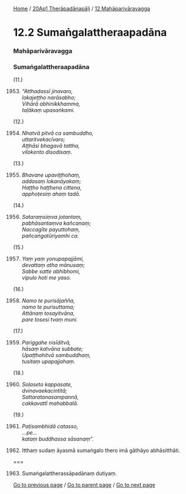 
[Home](/) / [20Ap1 Therāpadānapāḷi](/tipitaka/20Ap1.md) / [12 Mahāparivāravagga](/tipitaka/20Ap1/12.md)

# 12.2 Sumaṅgalattheraapadāna

### Mahāparivāravagga

### Sumaṅgalattheraapadāna

(11.)

1953. _“Atthadassī jinavaro,_  
_lokajeṭṭho narāsabho;_  
_Vihārā abhinikkhamma,_  
_taḷākaṃ upasaṅkami._  


(12.)

1954. _Nhatvā pitvā ca sambuddho,_  
_uttaritvekacīvaro;_  
_Aṭṭhāsi bhagavā tattha,_  
_vilokento disodisaṃ._  


(13.)

1955. _Bhavane upaviṭṭhohaṃ,_  
_addasaṃ lokanāyakaṃ;_  
_Haṭṭho haṭṭhena cittena,_  
_apphoṭesiṃ ahaṃ tadā._  


(14.)

1956. _Sataraṃsiṃva jotantaṃ,_  
_pabhāsantaṃva kañcanaṃ;_  
_Naccagīte payuttohaṃ,_  
_pañcaṅgatūriyamhi ca._  


(15.)

1957. _Yaṃ yaṃ yonupapajjāmi,_  
_devattaṃ atha mānusaṃ;_  
_Sabbe satte abhibhomi,_  
_vipulo hoti me yaso._  


(16.)

1958. _Namo te purisājañña,_  
_namo te purisuttama;_  
_Attānaṃ tosayitvāna,_  
_pare tosesi tvaṃ muni._  


(17.)

1959. _Pariggahe nisīditvā,_  
_hāsaṃ katvāna subbate;_  
_Upaṭṭhahitvā sambuddhaṃ,_  
_tusitaṃ upapajjahaṃ._  


(18.)

1960. _Soḷaseto kappasate,_  
_dvinavaekacintitā;_  
_Sattaratanasampannā,_  
_cakkavattī mahabbalā._  


(19.)

1961. _Paṭisambhidā catasso,_  
_…pe…_  
_kataṃ buddhassa sāsanaṃ”._  


1962. Itthaṃ sudaṃ āyasmā sumaṅgalo thero imā gāthāyo abhāsitthāti.

===

1963. Sumaṅgalattherassāpadānaṃ dutiyaṃ.



[Go to previous page](/tipitaka/20Ap1/12/12.1.md) / [Go to parent page](/tipitaka/20Ap1/12.md) / [Go to next page](/tipitaka/20Ap1/12/12.3.md)



